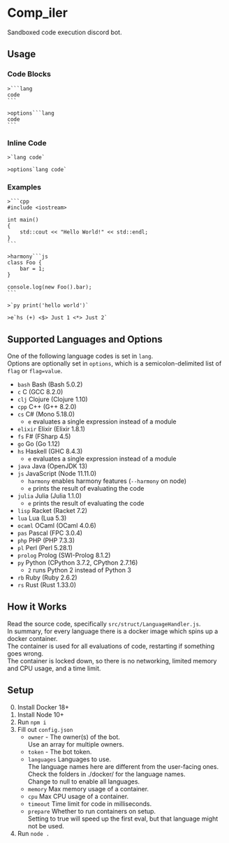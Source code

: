 # Comp_iler

Sandboxed code execution discord bot.

## Usage

### Code Blocks

````
>```lang
code
```

>options```lang
code
```
````

### Inline Code

```
>`lang code`

>options`lang code`
```

### Examples

````
>```cpp
#include <iostream>

int main()
{
    std::cout << "Hello World!" << std::endl;
}
```

>harmony```js
class Foo {
    bar = 1;
}

console.log(new Foo().bar);
```

>`py print('hello world')`

>e`hs (+) <$> Just 1 <*> Just 2`
````

## Supported Languages and Options

One of the following language codes is set in `lang`.  
Options are optionally set in `options`, which is a semicolon-delimited list of `flag` or `flag=value`. 

- `bash` Bash (Bash 5.0.2)
- `c` C (GCC 8.2.0)
- `clj` Clojure (Clojure 1.10)
- `cpp` C++ (G++ 8.2.0)
- `cs` C# (Mono 5.18.0)
    - `e` evaluates a single expression instead of a module
- `elixir` Elixir (Elixir 1.8.1)
- `fs` F# (FSharp 4.5)
- `go` Go (Go 1.12)
- `hs` Haskell (GHC 8.4.3)
    - `e` evaluates a single expression instead of a module
- `java` Java (OpenJDK 13)
- `js` JavaScript (Node 11.11.0)
    - `harmony` enables harmony features (`--harmony` on node)
    - `e` prints the result of evaluating the code
- `julia` Julia (Julia 1.1.0)
    - `e` prints the result of evaluating the code
- `lisp` Racket (Racket 7.2)
- `lua` Lua (Lua 5.3)
- `ocaml` OCaml (OCaml 4.0.6)
- `pas` Pascal (FPC 3.0.4)
- `php` PHP (PHP 7.3.3)
- `pl` Perl (Perl 5.28.1)
- `prolog` Prolog (SWI-Prolog 8.1.2)
- `py` Python (CPython 3.7.2, CPython 2.7.16)
    - `2` runs Python 2 instead of Python 3
- `rb` Ruby (Ruby 2.6.2)
- `rs` Rust (Rust 1.33.0)

## How it Works

Read the source code, specifically `src/struct/LanguageHandler.js`.  
In summary, for every language there is a docker image which spins up a docker container.  
The container is used for all evaluations of code, restarting if something goes wrong.  
The container is locked down, so there is no networking, limited memory and CPU usage, and a time limit.  

## Setup

0. Install Docker 18+
0. Install Node 10+
0. Run `npm i`
0. Fill out `config.json`
    - `owner` - The owner(s) of the bot.  
        Use an array for multiple owners.
    - `token` - The bot token.  
    - `languages` Languages to use.  
        The language names here are different from the user-facing ones.  
        Check the folders in ./docker/ for the language names.  
        Change to null to enable all languages.  
    - `memory` Max memory usage of a container.  
    - `cpu` Max CPU usage of a container.  
    - `timeout` Time limit for code in milliseconds.  
    - `prepare` Whether to run containers on setup.  
        Setting to true will speed up the first eval, but that language might not be used.
0. Run `node .`
